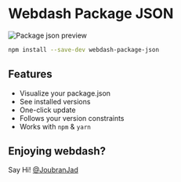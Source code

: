 # Webdash Package JSON

![Package json preview](https://i.imgur.com/hBikrcr.png)

```bash
npm install --save-dev webdash-package-json
```

## Features

* Visualize your package.json
* See installed versions
* One-click update
* Follows your version constraints
* Works with `npm` & `yarn`

## Enjoying webdash?

Say Hi! [@JoubranJad](https://twitter.com/JoubranJad)
